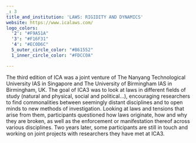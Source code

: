 ```yaml
---
_: 3
title_and_institution: 'LAWS: RIGIDITY AND DYNAMICS'
website: https://www.icalaws.com/
logo_colors:
  '2': "#F9A51A"
  '3': "#F16F31"
  '4': "#EC0D6C"
  5_outer_circle_color: "#B61552"
  1_inner_circle_color: "#FDCC0A"

---
```

The third edition of ICA was a joint venture of The Nanyang Technological University IAS in Singapore and The University of Birmingham IAS in Birmingham, UK. The goal of ICA3 was to look at laws in different fields of study (natural and physical, social and political...), encouraging researchers to find commonalities between seemingly distant disciplines and to open minds to new methods of investigation. Looking at laws and tensions that arise from them, participants questioned how laws originate, how and why they are broken, as well as the enforcement or manifestation thereof across various disciplines. Two years later, some participants are still in touch and working on joint projects with researchers they have met at ICA3.